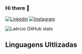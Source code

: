 ### Hi there 👋

[![Linkedin](https://img.shields.io/badge/LinkedIn-0077B5?style=for-the-badge&logo=linkedin&logoColor=white)](www.linkedin.com/in/laércio-levi-2b862923a)
[![Instagram](https://img.shields.io/badge/Instagram-E4405F?style=for-the-badge&logo=instagram&logoColor=white)](https://www.instagram.com/laercio.melo.180/)

![Laércio GitHub stats](https://github-readme-stats.vercel.app/api?username=LaercioMelo&show_icons=true&theme=radical)

## Linguagens Ultlizadas
